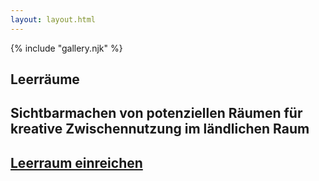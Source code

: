 ```yaml
---
layout: layout.html
---
```

{% include "gallery.njk" %}
<section class="section-text-on-top" id="section-to-toggle">
    <div class="menu">
        <h1>Leerräume</h1>
        <h2 class="subheading">
          Sichtbarmachen von potenziellen Räumen für kreative Zwischennutzung im ländlichen Raum
        </h2>
        <a href="/submit/">
            <h2 class="subheading link-submit">Leerraum einreichen</h2>
        </a>
    </div>
</section> 
<script>
    if (window.netlifyIdentity) {         
      window.netlifyIdentity.on("init", user => {          
        if (!user) {          
          window.netlifyIdentity.on("login", () => {          
            document.location.href = "/admin/";          
          });          
        }
      });
    }
</script>
<script src="/assets/js/main.js"></script>

